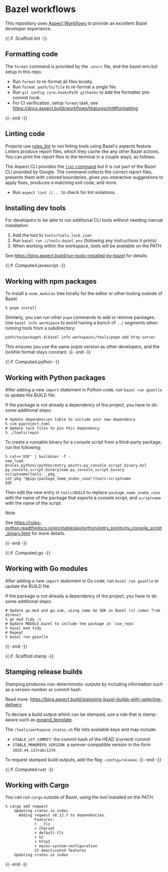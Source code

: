 # Bazel workflows

This repository uses [Aspect Workflows](https://aspect.build) to provide an excellent Bazel developer experience.

{{ if .Scaffold.lint -}}

## Formatting code

The `format` command is provided by the `.envrc` file, and the bazel-env.bzl setup in this repo.

- Run `format` to re-format all files locally.
- Run `format path/to/file` to re-format a single file.
- Run `git config core.hooksPath githooks` to add the formatter pre-commit hook. 
- For CI verification, setup `format` task, see https://docs.aspect.build/workflows/features/lint#formatting

{{- end -}}

## Linting code

Projects use [rules_lint](https://github.com/aspect-build/rules_lint) to run linting tools using Bazel's aspects feature.
Linters produce report files, which they cache like any other Bazel actions.
You can print the report files to the terminal in a couple ways, as follows.

The Aspect CLI provides the [`lint` command](https://docs.aspect.build/cli/commands/aspect_lint) but it is *not* part of the Bazel CLI provided by Google.
The command collects the correct report files, presents them with colored boundaries, gives you interactive suggestions to apply fixes, produces a matching exit code, and more.

- Run `aspect lint //...` to check for lint violations.

## Installing dev tools

For developers to be able to run additional CLI tools without needing manual installation:

1. Add the tool to `tools/tools.lock.json`
2. Run `bazel run //tools:bazel_env` (following any instructions it prints)
3. When working within the workspace, tools will be available on the PATH

See https://blog.aspect.build/run-tools-installed-by-bazel for details.

{{ if .Computed.javascript -}}

## Working with npm packages

To install a `node_modules` tree locally for the editor or other tooling outside of Bazel:

```shell
% pnpm install
```

Similarly, you can run other `pnpm` commands to add or remove packages. Use `bazel info workspace` to avoid having a bunch of `../` segments when running tools from a subdirectory:

```shell
path/to/package% $(bazel info workspace)/tools/pnpm add http-server
```

This ensures you use the same pnpm version as other developers, and the lockfile format stays constant.
{{- end -}}

{{ if .Computed.python -}}

## Working with Python packages

After adding a new `import` statement in Python code, run `bazel run gazelle` to update the BUILD file.

If the package is not already a dependency of the project, you have to do some additional steps:

```shell
# Update dependencies table to include your new dependency
% vim pyproject.toml
# Update lock files to pin this dependency
% ./tools/repin
```

To create a runnable binary for a console script from a third-party package, run the following:

```shell
% cat<<'EOF' | buildozer -f -
new_load @rules_python//python/entry_points:py_console_script_binary.bzl py_console_script_binary|new py_console_script_binary scriptname|tools:__pkg__
set pkg "@pip//package_name_snake_case"|tools:scriptname
EOF
```

Then edit the new entry in `tools/BUILD` to replace `package_name_snake_case` with the name of the package that exports a console script, and `scriptname` with the name of the script.

>[!NOTE]
>See https://rules-python.readthedocs.io/en/stable/api/python/entry_points/py_console_script_binary.html for more details.

{{- end -}}

{{ if .Computed.go -}}

## Working with Go modules

After adding a new `import` statement in Go code, run `bazel run gazelle` to update the BUILD file.

If the package is not already a dependency of the project, you have to do some additional steps:

```shell
# Update go.mod and go.sum, using same Go SDK as Bazel (it comes from direnv)
% go mod tidy -v
# Update MODULE.bazel to include the package in `use_repo`
% bazel mod tidy
# Repeat
% bazel run gazelle
```

{{- end -}}

{{ if .Scaffold.stamp -}}

## Stamping release builds

Stamping produces non-deterministic outputs by including information such as a version number or commit hash.

Read more: https://blog.aspect.build/stamping-bazel-builds-with-selective-delivery

To declare a build output which can be stamped, use a rule that is stamp-aware such as
[expand_template](https://docs.aspect.build/rulesets/aspect_bazel_lib/docs/expand_template).

The `/tools/workspace_status.sh` file lists available keys and may include:

- `STABLE_GIT_COMMIT`: the commit hash of the HEAD (current) commit
- `STABLE_MONOREPO_VERSION`: a semver-compatible version in the form `2020.44.123+abc1234`

To request stamped build outputs, add the flag `-config=release`.
{{- end -}}

{{ if .Computed.rust -}}

## Working with Cargo

You can run `cargo` outside of Bazel, using the tool installed on the PATH.

```console
% cargo add reqwest
    Updating crates.io index
      Adding reqwest v0.12.7 to dependencies.
             Features:
             + __tls
             + charset
             + default-tls
             + h2
             + http2
             + macos-system-configuration
             25 deactivated features
    Updating crates.io index
```

{{- end -}}

